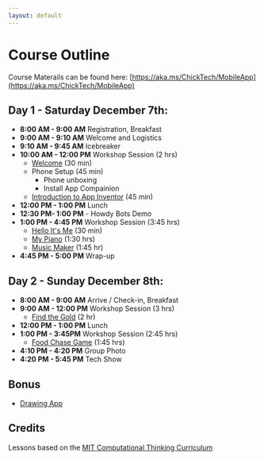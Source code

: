 ```yaml
---
layout: default
---
```


# Course Outline

Course Materails can be found here: [https://aka.ms/ChickTech/MobileApp](https://aka.ms/ChickTech/MobileApp)

## Day 1 - Saturday December 7th:

- **8:00 AM - 9:00 AM** Registration, Breakfast
- **9:00 AM - 9:10 AM** Welcome and Logistics
- **9:10 AM - 9:45 AM** Icebreaker
- **10:00 AM - 12:00 PM** Workshop Session (2 hrs)
   - [Welcome](./01-welcome.md) (30 min)
   - Phone Setup (45 min)
     - Phone unboxing
     - Install App Compainion
   - [Introduction to App Inventor](./02-appinventor.md) (45 min)
- **12:00 PM - 1:00 PM** Lunch
- **12:30 PM- 1:00 PM** - Howdy Bots Demo
- **1:00 PM - 4:45 PM** Workshop Session (3:45 hrs)
   - [Hello It's Me](./03-helloitsme.md) (30 min)
   - [My Piano](./04-mypiano.md) (1:30 hrs)
   - [Music Maker](./05-musicmaker.md) (1:45 hr)
- **4:45 PM - 5:00 PM** Wrap-up

## Day 2 - Sunday  December 8th:

- **8:00 AM - 9:00 AM**  Arrive / Check-in, Breakfast 
- **9:00 AM - 12:00 PM**  Workshop Session (3 hrs)
   - [Find the Gold](./06-findthegold.md) (2 hr)
- **12:00 PM - 1:00 PM**  Lunch 
- **1:00 PM - 3:45PM**  Workshop Session  (2:45 hrs)
   - [Food Chase Game](07-foodchasegame.md) (1:45 hrs)
- **4:10 PM - 4:20 PM**  Group Photo 
- **4:20 PM - 5:45 PM**  Tech Show

## Bonus

 - [Drawing App](08-drawing.md)

## Credits
Lessons based on the [MIT Computational Thinking Curriculum](http://appinventor.mit.edu/explore/teach)